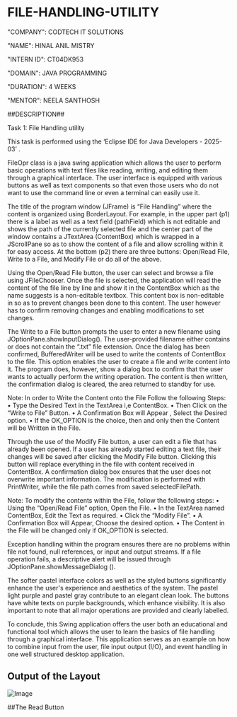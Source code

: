 # FILE-HANDLING-UTILITY

"COMPANY": CODTECH IT SOLUTIONS

"NAME": HINAL ANIL MISTRY

"INTERN ID": CT04DK953

"DOMAIN": JAVA PROGRAMMING

"DURATION": 4 WEEKS

"MENTOR": NEELA SANTHOSH

##DESCRIPTION##

Task 1: File Handling utility  

This task is performed using the ‘Eclipse IDE for Java Developers - 2025-03’ .

FileOpr class is a java swing application which allows the user to perform basic operations with text files like reading, writing, and editing them through a graphical interface. The user interface is equipped with various buttons as well as text components so that even those users who do not want to use the command line or even a terminal can easily use it.  

The title of the program window (JFrame) is “File Handling” where the content is organized using BorderLayout. For example, in the upper part (p1) there is a label as well as a text field (pathField) which is not editable and shows the path of the currently selected file and the center part of the window contains a JTextArea (ContentBox) which is wrapped in a JScrollPane so as to show the content of a file and allow scrolling within it for easy access. At the bottom (p2) there are three buttons: Open/Read File, Write to a File, and Modify File or do all of the above.  

Using the Open/Read File button, the user can select and browse a file using JFileChooser. Once the file is selected, the application will read the content of the file line by line and show it in the ContentBox which as the name suggests is a non-editable textbox. This content box is non-editable in so as to prevent changes been done to this content. The user however has to confirm removing changes and enabling modifications to set changes.

The Write to a File button prompts the user to enter a new filename using JOptionPane.showInputDialog(). The user-provided filename either contains or does not contain the “.txt” file extension. Once the dialog has been confirmed, BufferedWriter will be used to write the contents of ContentBox to the file. This option enables the user to create a file and write content into it. The program does, however, show a dialog box to confirm that the user wants to actually perform the writing operation. The content is then written, the confirmation dialog is cleared, the area returned to standby for use.

Note: In order to Write the Content onto the File Follow the following Steps:
• Type the Desired Text in the TextArea i,e ContentBox.
• Then Click on the “Write to File” Button.
• A Confirmation Box will Appear , Select the Desired option.
• If the OK_OPTION is the choice, then and only then the Content will be Written in the File.

Through the use of the Modify File button, a user can edit a file that has already been opened. If a user has already started editing a text file, their changes will be saved after clicking the Modify File button. Clicking this button will replace everything in the file with content received in ContentBox. A confirmation dialog box ensures that the user does not overwrite important information. The modification is performed with PrintWriter, while the file path comes from saved selectedFilePath.

Note: To modify the contents within the File, follow the following steps:
• Using the “Open/Read File” option, Open the File.
• In the TextArea named ContentBox, Edit the Text as required.
• Click the “Modify File”. 
• A Confirmation Box will Appear, Choose the desired option.
• The Content in the File will be changed only if OK_OPTION is selected.

Exception handling within the program ensures there are no problems within file not found, null references, or input and output streams. If a file operation fails, a descriptive alert will be issued through JOptionPane.showMessageDialog ().

The softer pastel interface colors as well as the styled buttons significantly enhance the user's experience and aesthetics of the system. The pastel light purple and pastel gray contribute to an elegant clean look. The buttons have white texts on purple backgrounds, which enhance visibility. It is also important to note that all major operations are provided and clearly labelled.

To conclude, this Swing application offers the user both an educational and functional tool which allows the user to learn the basics of file handling through a graphical interface. This application serves as an example on how to combine input from the user, file input output (I/O), and event handling in one well structured desktop application. 

## Output of the Layout
![Image](https://github.com/user-attachments/assets/9260f1ac-c11f-4405-ac34-8f16eb8e8548)

##The Read Button

